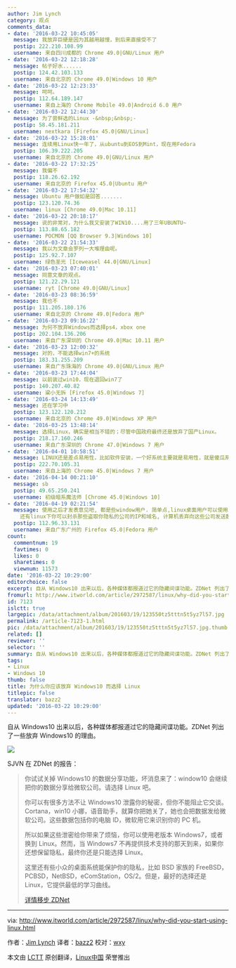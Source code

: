 ```yaml
---
author: Jim Lynch
category: 观点
comments_data:
- date: '2016-03-22 10:45:05'
  message: 我放弃巨硬是因为其越用越慢，到后来直接受不了
  postip: 222.210.108.99
  username: 来自四川成都的 Chrome 49.0|GNU/Linux 用户
- date: '2016-03-22 12:18:28'
  message: 帖子好水......
  postip: 124.42.103.133
  username: 来自北京的 Chrome 49.0|Windows 10 用户
- date: '2016-03-22 12:23:33'
  message: 呵呵。
  postip: 112.64.189.147
  username: 来自上海的 Chrome Mobile 49.0|Android 6.0 用户
- date: '2016-03-22 12:44:30'
  message: 为了尝鲜选的Linux -&nbsp;&nbsp;-
  postip: 58.45.181.211
  username: nextkara [Firefox 45.0|GNU/Linux]
- date: '2016-03-22 15:28:01'
  message: 连续用Linux快一年了，从ubuntu到EOS到Mint，现在用Fedora
  postip: 106.39.222.205
  username: 来自北京的 Chrome 49.0|GNU/Linux 用户
- date: '2016-03-22 17:32:25'
  message: 我偏不
  postip: 118.26.62.192
  username: 来自北京的 Firefox 45.0|Ubuntu 用户
- date: '2016-03-22 17:54:32'
  message: Ubuntu 用户做如是回答.......
  postip: 123.120.74.36
  username: linux [Chrome 49.0|Mac 10.11]
- date: '2016-03-22 20:18:17'
  message: 说的非常对，为什么我又安装了WIN10....用了三年UBUNTU~
  postip: 113.88.65.182
  username: POCMON [QQ Browser 9.3|Windows 10]
- date: '2016-03-22 21:54:33'
  message: 我以为文章会罗列一大堆理由呢。
  postip: 125.92.7.107
  username: 绿色圣光 [Iceweasel 44.0|GNU/Linux]
- date: '2016-03-23 07:40:01'
  message: 同意文章的观点。
  postip: 121.22.29.121
  username: ryt [Chrome 49.0|GNU/Linux]
- date: '2016-03-23 08:36:59'
  message: 我也不
  postip: 111.205.180.176
  username: 来自北京的 Chrome 49.0|Fedora 用户
- date: '2016-03-23 09:16:22'
  message: 为何不放弃Windows而选择ps4，xbox one
  postip: 202.104.136.206
  username: 来自广东深圳的 Chrome 49.0|Mac 10.11 用户
- date: '2016-03-23 12:00:32'
  message: 对的，不能选择win7+的系统
  postip: 183.31.255.209
  username: 来自广东珠海的 Chrome 49.0|GNU/Linux 用户
- date: '2016-03-23 17:44:04'
  message: 以前装过win10，现在退回win7了
  postip: 140.207.40.82
  username: 粱小无拆 [Firefox 45.0|Windows 7]
- date: '2016-03-24 14:13:49'
  message: 还在学习中
  postip: 123.122.120.212
  username: 来自北京的 Chrome 49.0|Windows XP 用户
- date: '2016-03-25 13:48:14'
  message: 选择Linux，确实是相当不错的；尽管中国政府最终还是放弃了国产Linux。
  postip: 218.17.160.246
  username: 来自广东深圳的 Chrome 47.0|Windows 7 用户
- date: '2016-04-01 10:58:51'
  message: LINUX还是差点易用性，比如软件安装，一个好系统主要就是易用性，就是傻瓜系统，毕竟好多用电脑的人对于电脑基础不是很懂的，也不知道什么命令，需要的就是拿起就用，LINUX如果不考虑大众的基本需求的话，走不远。。。。。。还有兼容问题，无法兼容win的软件是硬伤，毕竟现在流行的软件都是WIN的，虽然有WINE，但是说实话真心不怎么样。如果LINUX还是这样闭关自守的，不考虑易用傻瓜系统兼容，那么就只能越来越没落，自娱自乐的系统是无法让大多数人接受的
  postip: 222.70.105.31
  username: 来自上海的 Chrome 45.0|Windows 7 用户
- date: '2016-04-14 00:21:10'
  message: sb
  postip: 49.65.250.241
  username: 初级暗系魔法师 [Chrome 45.0|Windows 10]
- date: '2016-04-19 02:21:54'
  message: 使用之后才发表意见吧, 都是些window用户. 简单点,linux桌面用户可以使用IP伪装,隐藏你的上网记录. 呵呵,window下也可以,但是需要购买专用软件.
    还有linux下你可以封杀那些盗取你隐私的公司的IP和域名, 计算机丢弃向这些公司发送数据包.
  postip: 112.96.33.131
  username: 来自广东广州的 Firefox 45.0|Fedora 用户
count:
  commentnum: 19
  favtimes: 0
  likes: 0
  sharetimes: 0
  viewnum: 11573
date: '2016-03-22 10:29:00'
editorchoice: false
excerpt: 自从 Windows10 出来以后，各种媒体都报道过它的隐藏间谍功能。ZDNet 列出了一些放弃 Windows10 的理由。
fromurl: http://www.itworld.com/article/2972587/linux/why-did-you-start-using-linux.html
id: 7123
islctt: true
largepic: /data/attachment/album/201603/19/123550tz5tttn5t5yz7l57.jpg
permalink: /article-7123-1.html
pic: /data/attachment/album/201603/19/123550tz5tttn5t5yz7l57.jpg.thumb.jpg
related: []
reviewer: ''
selector: ''
summary: 自从 Windows10 出来以后，各种媒体都报道过它的隐藏间谍功能。ZDNet 列出了一些放弃 Windows10 的理由。
tags:
- Linux
- Windows 10
thumb: false
title: 为什么你应该放弃 Windows10 而选择 Linux
titlepic: false
translator: bazz2
updated: '2016-03-22 10:29:00'
---
```


自从 Windows10 出来以后，各种媒体都报道过它的隐藏间谍功能。ZDNet 列出了一些放弃 Windows10 的理由。


![](/data/attachment/album/201603/19/123550tz5tttn5t5yz7l57.jpg)


SJVN 在 ZDNet 的报告：



> 
> 你试试关掉 Windows10 的数据分享功能，坏消息来了：window10 会继续把你的数据分享给微软公司。请选择 Linux 吧。
> 
> 
> 你可以有很多方法不让 Windows10 泄露你的秘密，但你不能阻止它交谈。Cortana，win10 小娜，语音助手，就算你把她关了，她也会把数据发给微软公司。这些数据包括你的电脑 ID，微软用它来识别你的 PC 机。
> 
> 
> 所以如果这些泄密给你带来了烦恼，你可以使用老版本 Windows7，或者换到 Linux。然而，当 Windows7 不再提供技术支持的那天到来，如果你还想保留隐私，最终你还是只能选择 Linux。
> 
> 
> 这里还有些小众的桌面系统能保护你的隐私，比如 BSD 家族的 FreeBSD，PCBSD，NetBSD，eComStation，OS/2。但是，最好的选择还是 Linux，它提供最低的学习曲线。
> 
> 
> [详情移步 ZDNet](http://www.zdnet.com/article/sick-of-windows-spying-on-you-go-linux/)
> 
> 
> 




---


via: <http://www.itworld.com/article/2972587/linux/why-did-you-start-using-linux.html>


作者：[Jim Lynch](http://www.itworld.com/author/Jim-Lynch/) 译者：[bazz2](https://github.com/bazz2) 校对：[wxy](https://github.com/wxy)


本文由 [LCTT](https://github.com/LCTT/TranslateProject) 原创翻译，[Linux中国](https://linux.cn/) 荣誉推出